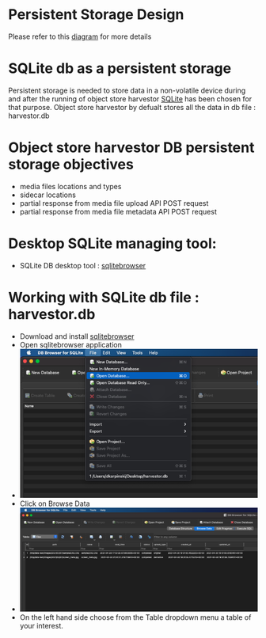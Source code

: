 # Persistent Storage Design

Please refer to this [diagram](sqlite-db-diagram-v0.01.pdf) for more details

# SQLite db as a persistent storage 
  Persistent storage is needed to store data in a non-volatile device during and after the running of object store harvestor
  [SQLite](www.sqlite.org) has been chosen for that purpose.
  Object store harvestor by defualt stores all the data in db file : harvestor.db

# Object store harvestor DB persistent storage objectives
 - media files locations and types 
 - sidecar locations
 - partial response from media file upload API POST request
 - partial response from media file metadata API POST request 

# Desktop SQLite managing tool:
  - SQLite DB desktop tool : [sqlitebrowser](https://sqlitebrowser.org/)

# Working with SQLite db file : harvestor.db
  - Download and install [sqlitebrowser](https://sqlitebrowser.org/)
  - Open sqlitebrowser application
  - ![open sqlitebrowser](sqlitebrowser_open_db.png?raw=true "Using the menu navigate to your harvestor.db and open it")
  - Click on Browse Data
  - ![open sqlitebrowser](sqlitebrowser_browse_data.png?raw=true "Using the menu navigate to your harvestor.db and open it")
  - On the left hand side choose from the Table dropdown menu a table of your interest.
